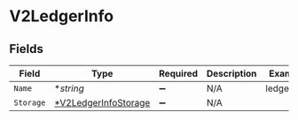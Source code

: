 # V2LedgerInfo


## Fields

| Field                                                              | Type                                                               | Required                                                           | Description                                                        | Example                                                            |
| ------------------------------------------------------------------ | ------------------------------------------------------------------ | ------------------------------------------------------------------ | ------------------------------------------------------------------ | ------------------------------------------------------------------ |
| `Name`                                                             | **string*                                                          | :heavy_minus_sign:                                                 | N/A                                                                | ledger001                                                          |
| `Storage`                                                          | [*V2LedgerInfoStorage](../../models/shared/v2ledgerinfostorage.md) | :heavy_minus_sign:                                                 | N/A                                                                |                                                                    |